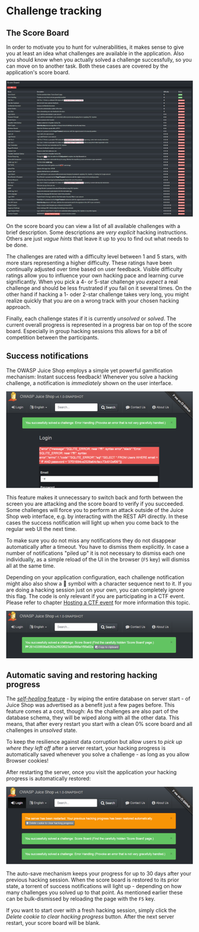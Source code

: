 # Challenge tracking

## The Score Board

In order to motivate you to hunt for vulnerabilities, it makes sense to
give you at least an idea what challenges are available in the
application. Also you should know when you actually solved a challenge
successfully, so you can move on to another task. Both these cases are
covered by the application's score board.

![Partly solved Score Board](img/score-board_partly.png)

On the score board you can view a list of all available challenges with
a brief description. Some descriptions are _very explicit_ hacking
instructions. Others are just _vague hints_ that leave it up to you to
find out what needs to be done.

The challenges are rated with a difficulty level between 1 and 5 stars,
with more stars representing a higher difficulty. These ratings have
been continually adjusted over time based on user feedback. Visible
difficulty ratings allow you to influence your own hacking pace and
learning curve significantly. When you pick a 4- or 5-star challenge you
_expect_ a real challenge and should be less frustrated if you fail on
it several times. On the other hand if hacking a 1- oder 2-star
challenge takes very long, you might realize quickly that you are on a
wrong track with your chosen hacking approach.

Finally, each challenge states if it is currently _unsolved_ or
_solved_. The current overall progress is represented in a progress bar
on top of the score board. Especially in group hacking sessions this
allows for a bit of competition between the participants.

## Success notifications

The OWASP Juice Shop employs a simple yet powerful gamification
mechanism: Instant success feedback! Whenever you solve a hacking
challenge, a notification is _immediately_ shown on the user interface.

!["Challenge solved!" push notification](img/challenge_solved_notification.png)

This feature makes it unnecessary to switch back and forth between the
screen you are attacking and the score board to verify if you succeeded.
Some challenges will force you to perform an attack outside of the Juice
Shop web interface, e.g. by interacting with the REST API directly. In
these cases the success notification will light up when you come back to
the regular web UI the next time.

To make sure you do not miss any notifications they do not disappear
automatically after a timeout. You have to dismiss them explicitly. In
case a number of notifications "piled up" it is not necessary to dismiss
each one individually, as a simple reload of the UI in the browser (`F5`
key) will dismiss all at the same time.

Depending on your application configuration, each challenge notification
might also also show a :checkered_flag: symbol with a character sequence
next to it. If you are doing a hacking session just on your own, you can
completely ignore this flag. The code is only relevant if you are
participating in a CTF event. Please refer to chapter
[Hosting a CTF event](ctf.md) for more information this topic.

!["Challenge solved!" notification with flag code](img/notification_with_flag.png)

## Automatic saving and restoring hacking progress

The [_self-healing_ feature](running.md#self-healing-feature) - by
wiping the entire database on server start - of Juice Shop was
advertised as a benefit just a few pages before. This feature comes at a
cost, though: As the challenges are also part of the database schema,
they will be wiped along with all the other data. This means, that after
every restart you start with a clean 0% score board and all challenges
in _unsolved_ state.

To keep the resilience against data corruption but allow users to _pick
up where they left off_ after a server restart, your hacking progress is
automatically saved whenever you solve a challenge - as long as you
allow Browser cookies!

After restarting the server, once you visit the application your hacking
progress is automatically restored:

![Auto-restoring hacking progress](img/autorestore-hacking-progress.png)

The auto-save mechanism keeps your progress for up to 30 days after your
previous hacking session. When the score board is restored to its prior
state, a torrent of success notifications will light up - depending on
how many challenges you solved up to that point. As mentioned earlier
these can be bulk-dismissed by reloading the page with the `F5` key.

If you want to start over with a fresh hacking session, simply click the
_Delete cookie to clear hacking progress_ button. After the next server
restart, your score board will be blank.

